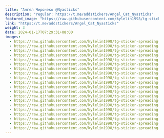 ```yaml
---
title: "Ангел Чиронеко @Nyasticks"
description: "regular: https://t.me/addstickers/Angel_Cat_Nyasticks"
featured_image: "https://raw.githubusercontent.com/kylelin1998/tg-sticker-spreading-worldwide-images/main/img/ccf3fad3-ebc2-4dd7-ac33-1bf8e4d4e8ea.jpg"
link: "https://t.me/addstickers/Angel_Cat_Nyasticks"
weight: 3
date: 2024-01-17T07:29:31+08:00
images:
  - https://raw.githubusercontent.com/kylelin1998/tg-sticker-spreading-worldwide-images/main/img/ccf3fad3-ebc2-4dd7-ac33-1bf8e4d4e8ea.jpg
  - https://raw.githubusercontent.com/kylelin1998/tg-sticker-spreading-worldwide-images/main/img/413d3e49-93fd-40be-97bf-c2e8a81302c4.jpg
  - https://raw.githubusercontent.com/kylelin1998/tg-sticker-spreading-worldwide-images/main/img/4804cf8a-94e1-4d8b-940b-f8dd202c5042.jpg
  - https://raw.githubusercontent.com/kylelin1998/tg-sticker-spreading-worldwide-images/main/img/111c42e0-51d7-4d09-a189-e877a0a9fd83.jpg
  - https://raw.githubusercontent.com/kylelin1998/tg-sticker-spreading-worldwide-images/main/img/86969d45-629a-4e73-abf1-02a58018ca47.jpg
  - https://raw.githubusercontent.com/kylelin1998/tg-sticker-spreading-worldwide-images/main/img/673a2358-7b96-46cf-a54f-aa27f79ca470.jpg
  - https://raw.githubusercontent.com/kylelin1998/tg-sticker-spreading-worldwide-images/main/img/6adcf431-6224-404d-8197-8be677a18c87.jpg
  - https://raw.githubusercontent.com/kylelin1998/tg-sticker-spreading-worldwide-images/main/img/6a22cc5f-87db-4314-ba7a-7eaba947b97a.jpg
  - https://raw.githubusercontent.com/kylelin1998/tg-sticker-spreading-worldwide-images/main/img/8275d54d-e831-4a8a-932c-d6fa140f2f89.jpg
  - https://raw.githubusercontent.com/kylelin1998/tg-sticker-spreading-worldwide-images/main/img/ee4a964a-9417-43cd-9924-007e0f04cedb.jpg
  - https://raw.githubusercontent.com/kylelin1998/tg-sticker-spreading-worldwide-images/main/img/86a12879-9fc9-44be-a7b6-f480e2649827.jpg
  - https://raw.githubusercontent.com/kylelin1998/tg-sticker-spreading-worldwide-images/main/img/c0e9eff7-9925-4ab0-8e39-52efa0d7d568.jpg
  - https://raw.githubusercontent.com/kylelin1998/tg-sticker-spreading-worldwide-images/main/img/94aec0ae-4d89-4a97-bc72-938ccab9b257.jpg
  - https://raw.githubusercontent.com/kylelin1998/tg-sticker-spreading-worldwide-images/main/img/c1ea5893-fe75-4afe-a61d-6c39582ea372.jpg
  - https://raw.githubusercontent.com/kylelin1998/tg-sticker-spreading-worldwide-images/main/img/422c0c5a-43ff-492a-8143-be3f289b29d3.jpg
  - https://raw.githubusercontent.com/kylelin1998/tg-sticker-spreading-worldwide-images/main/img/b7e0d9ac-282a-4b56-9c98-978135749dcf.jpg
  - https://raw.githubusercontent.com/kylelin1998/tg-sticker-spreading-worldwide-images/main/img/4040bbab-ac5b-4cb9-b4c0-c83d001b1134.jpg
  - https://raw.githubusercontent.com/kylelin1998/tg-sticker-spreading-worldwide-images/main/img/fc48c802-9c1d-4472-953b-263c91f0704f.jpg
  - https://raw.githubusercontent.com/kylelin1998/tg-sticker-spreading-worldwide-images/main/img/286dcc6c-acc9-4665-9826-3b2cfb84a6d7.jpg
  - https://raw.githubusercontent.com/kylelin1998/tg-sticker-spreading-worldwide-images/main/img/17df32d6-8e3f-4b56-b576-8da9a297f467.jpg
---
```

